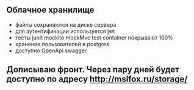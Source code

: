 ## Облачное хранилище
- файлы сохраняются на диске сервера
- для аутентификации используется jwt
- тесты junit mockito mockMvc test container покрывают 100% 
- хранение пользователей в postgres
- доступно OpenApi swagger
## Дописываю фронт. Через пару дней будет доступно по адресу http://mslfox.ru/storage/



 
  
